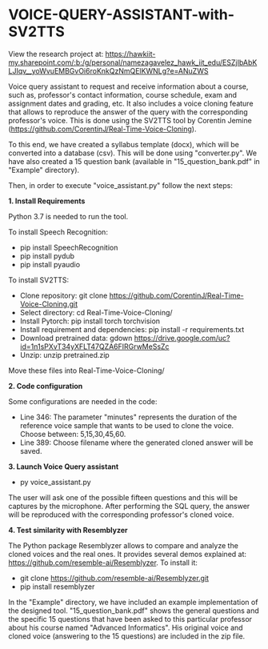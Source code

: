 # VOICE-QUERY-ASSISTANT-with-SV2TTS

View the research project at: 
https://hawkiit-my.sharepoint.com/:b:/g/personal/namezagavelez_hawk_iit_edu/ESZjIbAbKLJIqv__yoWvuEMBGvOi6roKnkQzNmQElKWNLg?e=ANuZWS

Voice query assistant to request and receive information about a course, such as, professor's contact information, course schedule, exam and assignment dates and grading, etc. It also includes a voice cloning feature that allows to reproduce the answer of the query with the corresponding professor's voice. This is done using the SV2TTS tool by Corentin Jemine (https://github.com/CorentinJ/Real-Time-Voice-Cloning). 

To this end, we have created a syllabus template (docx), which will be converted into a database (csv). This will be done using "converter.py". We have also created a 15 question bank (available in "15_question_bank.pdf" in "Example" directory). 

Then, in order to execute "voice_assistant.py" follow the next steps:


**1. Install Requirements**

Python 3.7 is needed to run the tool.

To install Speech Recognition:
- pip install SpeechRecognition
- pip install pydub
- pip install pyaudio

To install SV2TTS:  
- Clone repository: git clone https://github.com/CorentinJ/Real-Time-Voice-Cloning.git   
- Select directory: cd Real-Time-Voice-Cloning/   
- Install Pytorch: pip install torch torchvision    
- Install requirement and dependencies: pip install -r requirements.txt  
- Download pretrained data: gdown https://drive.google.com/uc?id=1n1sPXvT34yXFLT47QZA6FIRGrwMeSsZc
- Unzip: unzip pretrained.zip  

Move these files into Real-Time-Voice-Cloning/

**2. Code configuration** 

Some configurations are needed in the code:  
- Line 346: The parameter "minutes" represents the duration of the reference voice sample that wants to be used to clone the voice. Choose between: 5,15,30,45,60.  
- Line 389: Choose filename where the generated cloned answer will be saved.

**3. Launch Voice Query assistant**

- py voice_assistant.py    

The user will ask one of the possible fifteen questions and this will be captures by the microphone. After performing the SQL query, the answer will be reproduced with the corresponding professor's cloned voice.

**4. Test similarity with Resemblyzer**

The Python package Resemblyzer allows to compare and analyze the cloned voices and the real ones. It provides several demos explained at: https://github.com/resemble-ai/Resemblyzer. To install it:
- git clone https://github.com/resemble-ai/Resemblyzer.git
- pip install resemblyzer


In the "Example" directory, we have included an example implementation of the designed tool. "15_question_bank.pdf" shows the general questions and the specific 15 questions that have been asked to this particular professor about his course named "Advanced Informatics". His original voice and cloned voice (answering to the 15 questions) are included in the zip file.  
